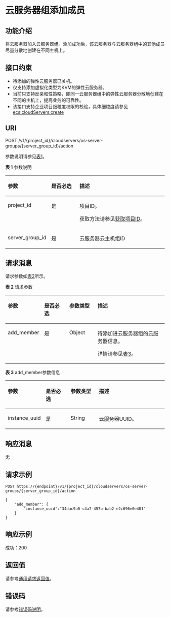 # 云服务器组添加成员<a name="ZH-CN_TOPIC_0133622595"></a>

## 功能介绍<a name="zh-cn_topic_0057973153_section31887518"></a>

将云服务器加入云服务器组。添加成功后，该云服务器与云服务器组中的其他成员尽量分散地创建在不同主机上。

## 接口约束<a name="zh-cn_topic_0057973153_section32752180"></a>

-   待添加的弹性云服务器已关机。
-   仅支持添加虚拟化类型为KVM的弹性云服务器。
-   当前只支持反亲和性策略，即同一云服务器组中的弹性云服务器分散地创建在不同的主机上，提高业务的可靠性。
-   该接口支持企业项目细粒度权限的校验，具体细粒度请参见   [ecs:cloudServers:create](云服务器组管理（API授权）.md)

## URI<a name="zh-cn_topic_0057973153_section18552212"></a>

POST /v1/\{project\_id\}/cloudservers/os-server-groups/\{server\_group\_id\}/action

参数说明请参见[表1](#zh-cn_topic_0057973153_zh-cn_topic_0020212650_table62669527)。

**表 1**  参数说明

<a name="zh-cn_topic_0057973153_zh-cn_topic_0020212650_table62669527"></a>
<table><thead align="left"><tr id="zh-cn_topic_0057973153_zh-cn_topic_0020212650_row33894570"><th class="cellrowborder" valign="top" width="20.74%" id="mcps1.2.4.1.1"><p id="p5187119"><a name="p5187119"></a><a name="p5187119"></a>参数</p>
</th>
<th class="cellrowborder" valign="top" width="19.05%" id="mcps1.2.4.1.2"><p id="p17503500"><a name="p17503500"></a><a name="p17503500"></a>是否必选</p>
</th>
<th class="cellrowborder" valign="top" width="60.209999999999994%" id="mcps1.2.4.1.3"><p id="p8497414"><a name="p8497414"></a><a name="p8497414"></a>描述</p>
</th>
</tr>
</thead>
<tbody><tr id="zh-cn_topic_0057973153_zh-cn_topic_0020212650_row8419032"><td class="cellrowborder" valign="top" width="20.74%" headers="mcps1.2.4.1.1 "><p id="zh-cn_topic_0057973153_zh-cn_topic_0020212650_p10852974"><a name="zh-cn_topic_0057973153_zh-cn_topic_0020212650_p10852974"></a><a name="zh-cn_topic_0057973153_zh-cn_topic_0020212650_p10852974"></a>project_id</p>
</td>
<td class="cellrowborder" valign="top" width="19.05%" headers="mcps1.2.4.1.2 "><p id="zh-cn_topic_0057973153_zh-cn_topic_0020212650_p6675738"><a name="zh-cn_topic_0057973153_zh-cn_topic_0020212650_p6675738"></a><a name="zh-cn_topic_0057973153_zh-cn_topic_0020212650_p6675738"></a>是</p>
</td>
<td class="cellrowborder" valign="top" width="60.209999999999994%" headers="mcps1.2.4.1.3 "><p id="p37593705"><a name="p37593705"></a><a name="p37593705"></a>项目ID。</p>
<p id="p1180512217438"><a name="p1180512217438"></a><a name="p1180512217438"></a>获取方法请参见<a href="获取项目ID.md">获取项目ID</a>。</p>
</td>
</tr>
<tr id="row11101438101610"><td class="cellrowborder" valign="top" width="20.74%" headers="mcps1.2.4.1.1 "><p id="p395193810164"><a name="p395193810164"></a><a name="p395193810164"></a>server_group_id</p>
</td>
<td class="cellrowborder" valign="top" width="19.05%" headers="mcps1.2.4.1.2 "><p id="p295173881617"><a name="p295173881617"></a><a name="p295173881617"></a>是</p>
</td>
<td class="cellrowborder" valign="top" width="60.209999999999994%" headers="mcps1.2.4.1.3 "><p id="p1359265791616"><a name="p1359265791616"></a><a name="p1359265791616"></a>云服务器云主机组ID</p>
</td>
</tr>
</tbody>
</table>

## 请求消息<a name="zh-cn_topic_0057973153_section35680930"></a>

请求参数如[表2](#zh-cn_topic_0057973153_table57386915)所示。

**表 2**  请求参数

<a name="zh-cn_topic_0057973153_table57386915"></a>
<table><thead align="left"><tr id="zh-cn_topic_0057973153_row22108653"><th class="cellrowborder" valign="top" width="21.197880211978802%" id="mcps1.2.5.1.1"><p id="zh-cn_topic_0057972670_p57733603"><a name="zh-cn_topic_0057972670_p57733603"></a><a name="zh-cn_topic_0057972670_p57733603"></a>参数</p>
</th>
<th class="cellrowborder" valign="top" width="16.098390160983904%" id="mcps1.2.5.1.2"><p id="p3283105915575"><a name="p3283105915575"></a><a name="p3283105915575"></a>是否必选</p>
</th>
<th class="cellrowborder" valign="top" width="17.858214178582145%" id="mcps1.2.5.1.3"><p id="zh-cn_topic_0057972670_p45910260"><a name="zh-cn_topic_0057972670_p45910260"></a><a name="zh-cn_topic_0057972670_p45910260"></a>参数类型</p>
</th>
<th class="cellrowborder" valign="top" width="44.84551544845515%" id="mcps1.2.5.1.4"><p id="zh-cn_topic_0057972670_p32634650"><a name="zh-cn_topic_0057972670_p32634650"></a><a name="zh-cn_topic_0057972670_p32634650"></a>描述</p>
</th>
</tr>
</thead>
<tbody><tr id="zh-cn_topic_0057973153_row62192793"><td class="cellrowborder" valign="top" width="21.197880211978802%" headers="mcps1.2.5.1.1 "><p id="zh-cn_topic_0057973153_p4451468"><a name="zh-cn_topic_0057973153_p4451468"></a><a name="zh-cn_topic_0057973153_p4451468"></a>add_member</p>
</td>
<td class="cellrowborder" valign="top" width="16.098390160983904%" headers="mcps1.2.5.1.2 "><p id="p7283115945710"><a name="p7283115945710"></a><a name="p7283115945710"></a>是</p>
</td>
<td class="cellrowborder" valign="top" width="17.858214178582145%" headers="mcps1.2.5.1.3 "><p id="zh-cn_topic_0057973153_p25024636"><a name="zh-cn_topic_0057973153_p25024636"></a><a name="zh-cn_topic_0057973153_p25024636"></a>Object</p>
</td>
<td class="cellrowborder" valign="top" width="44.84551544845515%" headers="mcps1.2.5.1.4 "><p id="zh-cn_topic_0057973153_p38357105"><a name="zh-cn_topic_0057973153_p38357105"></a><a name="zh-cn_topic_0057973153_p38357105"></a>待添加进云服务器组的云服务器信息。</p>
<p id="p19951193916339"><a name="p19951193916339"></a><a name="p19951193916339"></a>详情请参见<a href="#zh-cn_topic_0057973153_table19917766">表3</a>。</p>
</td>
</tr>
</tbody>
</table>

**表 3**  add\_member参数信息

<a name="zh-cn_topic_0057973153_table19917766"></a>
<table><thead align="left"><tr id="zh-cn_topic_0057973153_row59878934"><th class="cellrowborder" valign="top" width="20.987901209879013%" id="mcps1.2.5.1.1"><p id="p19749611152719"><a name="p19749611152719"></a><a name="p19749611152719"></a>参数</p>
</th>
<th class="cellrowborder" valign="top" width="16.248375162483754%" id="mcps1.2.5.1.2"><p id="p17610130105811"><a name="p17610130105811"></a><a name="p17610130105811"></a>是否必选</p>
</th>
<th class="cellrowborder" valign="top" width="18.13818618138186%" id="mcps1.2.5.1.3"><p id="p117492114275"><a name="p117492114275"></a><a name="p117492114275"></a>参数类型</p>
</th>
<th class="cellrowborder" valign="top" width="44.62553744625537%" id="mcps1.2.5.1.4"><p id="p7766201113278"><a name="p7766201113278"></a><a name="p7766201113278"></a>描述</p>
</th>
</tr>
</thead>
<tbody><tr id="zh-cn_topic_0057973153_row28765213"><td class="cellrowborder" valign="top" width="20.987901209879013%" headers="mcps1.2.5.1.1 "><p id="zh-cn_topic_0057973153_p48280896"><a name="zh-cn_topic_0057973153_p48280896"></a><a name="zh-cn_topic_0057973153_p48280896"></a>instance_uuid</p>
</td>
<td class="cellrowborder" valign="top" width="16.248375162483754%" headers="mcps1.2.5.1.2 "><p id="p461040125814"><a name="p461040125814"></a><a name="p461040125814"></a>是</p>
</td>
<td class="cellrowborder" valign="top" width="18.13818618138186%" headers="mcps1.2.5.1.3 "><p id="zh-cn_topic_0057973153_p18438475"><a name="zh-cn_topic_0057973153_p18438475"></a><a name="zh-cn_topic_0057973153_p18438475"></a>String</p>
</td>
<td class="cellrowborder" valign="top" width="44.62553744625537%" headers="mcps1.2.5.1.4 "><p id="zh-cn_topic_0057973153_p44665147"><a name="zh-cn_topic_0057973153_p44665147"></a><a name="zh-cn_topic_0057973153_p44665147"></a>云服务器UUID。</p>
</td>
</tr>
</tbody>
</table>

## 响应消息<a name="section1927776"></a>

无

## 请求示例<a name="zh-cn_topic_0057973153_section4474257"></a>

```
POST https://{endpoint}/v1/{project_id}/cloudservers/os-server-groups/{server_group_id}/action
```

```
{
    "add_member": {
        "instance_uuid":"34dac9a0-c4a7-457b-bab2-e2c696e0e401"
    }
}
```

## 响应示例<a name="section1961482663317"></a>

成功：200

## 返回值<a name="zh-cn_topic_0057973153_section17661930132114"></a>

请参考[通用请求返回值](通用请求返回值.md)。

## 错误码<a name="section85821649202813"></a>

请参考[错误码说明](错误码说明.md)。

